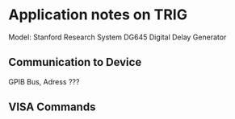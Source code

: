 # Application notes on TRIG
Model: Stanford Research System DG645 Digital Delay Generator

## Communication to Device
GPIB Bus, Adress ???

## VISA Commands
